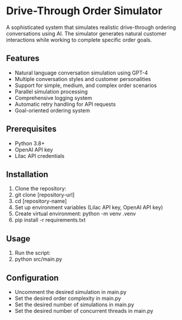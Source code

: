 # Drive-Through Order Simulator

A sophisticated system that simulates realistic drive-through ordering conversations using AI. The simulator generates natural customer interactions while working to complete specific order goals.

## Features

- Natural language conversation simulation using GPT-4
- Multiple conversation styles and customer personalities
- Support for simple, medium, and complex order scenarios
- Parallel simulation processing
- Comprehensive logging system
- Automatic retry handling for API requests
- Goal-oriented ordering system

## Prerequisites

- Python 3.8+
- OpenAI API key
- Lilac API credentials

## Installation

1. Clone the repository:
2. git clone [repository-url]
3. cd [repository-name]
4. Set up environment variables (Lilac API key, OpenAI API key)
5. Create virtual environment: python -m venv .venv
5. pip install -r requirements.txt

## Usage
1. Run the script:
2. python src/main.py

## Configuration

- Uncomment the desired simulation in main.py
- Set the desired order complexity in main.py
- Set the desired number of simulations in main.py
- Set the desired number of concurrent threads in main.py